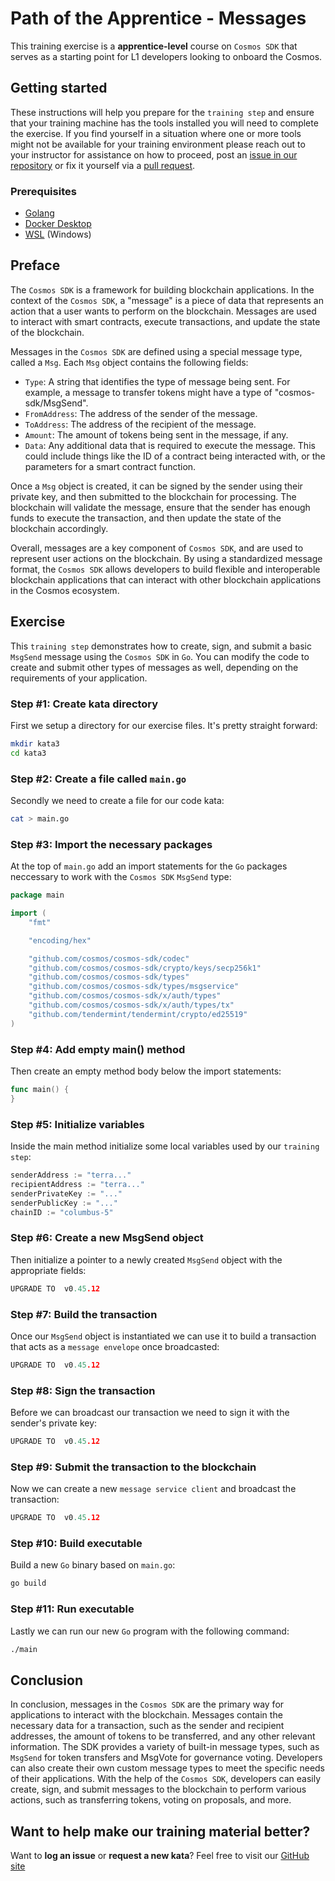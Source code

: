# Path of the Apprentice - Messages

This training exercise is a **apprentice-level** course on `Cosmos SDK` that serves as a starting point for L1 developers looking to onboard the Cosmos.

## Getting started

These instructions will help you prepare for the `training step` and ensure that your training machine has the tools installed you will need to complete the exercise. If you find yourself in a situation where one or more tools might not be available for your training environment please reach out to your instructor for assistance on how to proceed, post an [issue in our repository](https://github.com/classic-terra/dojo/issues) or fix it yourself via a [pull request](https://github.com/classic-terra/dojo/pulls).

### Prerequisites

* [Golang](https://go.dev/dl/)
* [Docker Desktop](https://www.docker.com/products/docker-desktop)
* [WSL](https://learn.microsoft.com/en-us/windows/wsl/install) (Windows)

## Preface

The `Cosmos SDK` is a framework for building blockchain applications. In the context of the `Cosmos SDK`, a "message" is a piece of data that represents an action that a user wants to perform on the blockchain. Messages are used to interact with smart contracts, execute transactions, and update the state of the blockchain.

Messages in the `Cosmos SDK` are defined using a special message type, called a `Msg`. Each `Msg` object contains the following fields:

* `Type`: A string that identifies the type of message being sent. For example, a message to transfer tokens might have a type of "cosmos-sdk/MsgSend".
* `FromAddress`: The address of the sender of the message.
* `ToAddress`: The address of the recipient of the message.
* `Amount`: The amount of tokens being sent in the message, if any.
* `Data`: Any additional data that is required to execute the message. This could include things like the ID of a contract being interacted with, or the parameters for a smart contract function.

Once a `Msg` object is created, it can be signed by the sender using their private key, and then submitted to the blockchain for processing. The blockchain will validate the message, ensure that the sender has enough funds to execute the transaction, and then update the state of the blockchain accordingly.

Overall, messages are a key component of `Cosmos SDK`, and are used to represent user actions on the blockchain. By using a standardized message format, the `Cosmos SDK` allows developers to build flexible and interoperable blockchain applications that can interact with other blockchain applications in the Cosmos ecosystem.

## Exercise

This `training step` demonstrates how to create, sign, and submit a basic `MsgSend` message using the `Cosmos SDK` in `Go`. You can modify the code to create and submit other types of messages as well, depending on the requirements of your application.

### Step #1: Create kata directory

First we setup a directory for our exercise files. It's pretty straight forward:

```bash
mkdir kata3
cd kata3
```

### Step #2: Create a file called `main.go`

Secondly we need to create a file for our code kata:

```bash
cat > main.go
```

### Step #3: Import the necessary packages

At the top of `main.go` add an import statements for the `Go` packages neccessary to work with the `Cosmos SDK` `MsgSend` type:

```go
package main

import (
    "fmt"

    "encoding/hex"

    "github.com/cosmos/cosmos-sdk/codec"
    "github.com/cosmos/cosmos-sdk/crypto/keys/secp256k1"
    "github.com/cosmos/cosmos-sdk/types"
    "github.com/cosmos/cosmos-sdk/types/msgservice"
    "github.com/cosmos/cosmos-sdk/x/auth/types"
    "github.com/cosmos/cosmos-sdk/x/auth/types/tx"
    "github.com/tendermint/tendermint/crypto/ed25519"
)
```

### Step #4: Add empty main() method

Then create an empty method body below the import statements:

```go
func main() {
}
```

### Step #5: Initialize variables

Inside the main method initialize some local variables used by our `training step`:

```go
senderAddress := "terra..."
recipientAddress := "terra..."
senderPrivateKey := "..."
senderPublicKey := "..."
chainID := "columbus-5"
```

### Step #6: Create a new MsgSend object

Then initialize a pointer to a newly created `MsgSend` object with the appropriate fields:

```go
UPGRADE TO  v0.45.12
```

### Step #7: Build the transaction

Once our `MsgSend` object is instantiated we can use it to build a transaction that acts as a `message envelope` once broadcasted:

```go
UPGRADE TO  v0.45.12
```

### Step #8: Sign the transaction

Before we can broadcast our transaction we need to sign it with the sender's private key:

```go
UPGRADE TO  v0.45.12
```

### Step #9: Submit the transaction to the blockchain

Now we can create a new `message service client` and broadcast the transaction:

```go
UPGRADE TO  v0.45.12
```

### Step #10: Build executable

Build a new `Go` binary based on `main.go`:

```bash
go build
```

### Step #11: Run executable

Lastly we can run our new `Go` program with the following command:

```bash
./main
```

## Conclusion

In conclusion, messages in the `Cosmos SDK` are the primary way for applications to interact with the blockchain. Messages contain the necessary data for a transaction, such as the sender and recipient addresses, the amount of tokens to be transferred, and any other relevant information. The SDK provides a variety of built-in message types, such as `MsgSend` for token transfers and MsgVote for governance voting. Developers can also create their own custom message types to meet the specific needs of their applications. With the help of the `Cosmos SDK`, developers can easily create, sign, and submit messages to the blockchain to perform various actions, such as transferring tokens, voting on proposals, and more.

## Want to help make our training material better?

Want to **log an issue** or **request a new kata**? Feel free to visit our [GitHub site](https://github.com/classic-terra/dojo/issues)